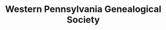 ---
layout: repo
title: "Western Pennsylvania Genealogical Society"
id: 14997
permalink: repos/14997/
---